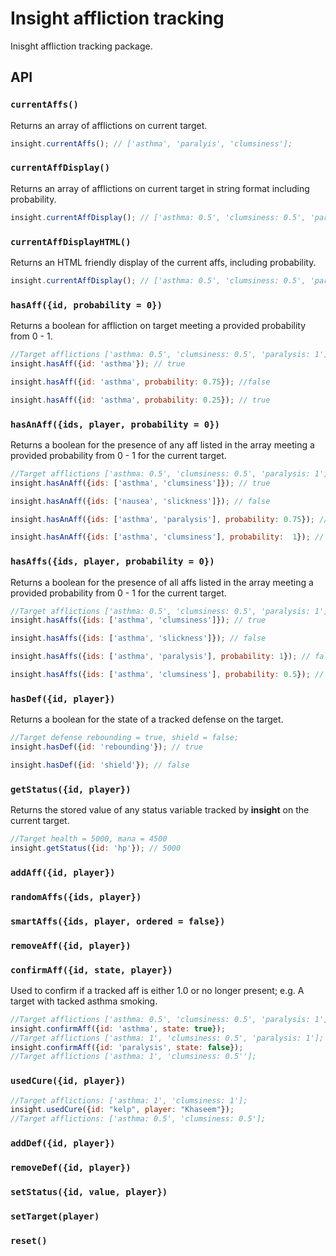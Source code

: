 # **Insight** affliction tracking

Inisght affliction tracking package.

## API

### `currentAffs()`

Returns an array of afflictions on current target.

```js
insight.currentAffs(); // ['asthma', 'paralyis', 'clumsiness'];

```
### `currentAffDisplay()`
Returns an array of afflictions on current target in string format including probability.

```js
insight.currentAffDisplay(); // ['asthma: 0.5', 'clumsiness: 0.5', 'paralysis: 1'];

```
### `currentAffDisplayHTML()`
Returns an HTML friendly display of the current affs, including probability.

```js
insight.currentAffDisplay(); // ['asthma: 0.5', 'clumsiness: 0.5', 'paralysis: 1'];

```
### `hasAff({id, probability = 0})`
Returns a boolean for affliction on target meeting a provided probability from 0 - 1.

```js
//Target afflictions ['asthma: 0.5', 'clumsiness: 0.5', 'paralysis: 1'];
insight.hasAff({id: 'asthma'}); // true

insight.hasAff({id: 'asthma', probability: 0.75}); //false

insight.hasAff({id: 'asthma', probability: 0.25}); // true
```
### `hasAnAff({ids, player, probability = 0})`
Returns a boolean for the presence of any aff listed in the array meeting a provided probability from 0 - 1 for the current target.
```js
//Target afflictions ['asthma: 0.5', 'clumsiness: 0.5', 'paralysis: 1'];
insight.hasAnAff({ids: ['asthma', 'clumsiness']}); // true

insight.hasAnAff({ids: ['nausea', 'slickness']}); // false

insight.hasAnAff({ids: ['asthma', 'paralysis'], probability: 0.75}); // true

insight.hasAnAff({ids: ['asthma', 'clumsiness'], probability:  1}); // false
```
### `hasAffs({ids, player, probability = 0})`
Returns a boolean for the presence of all affs listed in the array meeting a provided probability from 0 - 1 for the current target.
```js
//Target afflictions ['asthma: 0.5', 'clumsiness: 0.5', 'paralysis: 1'];
insight.hasAffs({ids: ['asthma', 'clumsiness']}); // true

insight.hasAffs({ids: ['asthma', 'slickness']}); // false

insight.hasAffs({ids: ['asthma', 'paralysis'], probability: 1}); // false

insight.hasAffs({ids: ['asthma', 'clumsiness'], probability: 0.5}); // true
```
### `hasDef({id, player})`
Returns a boolean for the state of a tracked defense on the target.
```js
//Target defense rebounding = true, shield = false;
insight.hasDef({id: 'rebounding'}); // true

insight.hasDef({id: 'shield'}); // false
```
### `getStatus({id, player})`
Returns the stored value of any status variable tracked by **insight** on the current target.
```js
//Target health = 5000, mana = 4500
insight.getStatus({id: 'hp'}); // 5000
```
### `addAff({id, player})`
### `randomAffs({ids, player})`
### `smartAffs({ids, player, ordered = false})`
### `removeAff({id, player})`
### `confirmAff({id, state, player})`
Used to confirm if a tracked aff is either 1.0 or no longer present; e.g. A target with tacked asthma smoking.
```js
//Target afflictions ['asthma: 0.5', 'clumsiness: 0.5', 'paralysis: 1'];
insight.confirmAff({id: 'asthma', state: true});
//Target afflictions ['asthma: 1', 'clumsiness: 0.5', 'paralysis: 1'];
insight.confirmAff({id: 'paralysis', state: false});
//Target afflictions ['asthma: 1', 'clumsiness: 0.5''];
```
### `usedCure({id, player})`
```js
//Target afflictions: ['asthma: 1', 'clumsiness: 1'];
insight.usedCure({id: "kelp", player: "Khaseem"});
//Target afflictions: ['asthma: 0.5', 'clumsiness: 0.5'];
```

### `addDef({id, player})`

### `removeDef({id, player})`

### `setStatus({id, value, player})`

### `setTarget(player)`

### `reset()`



